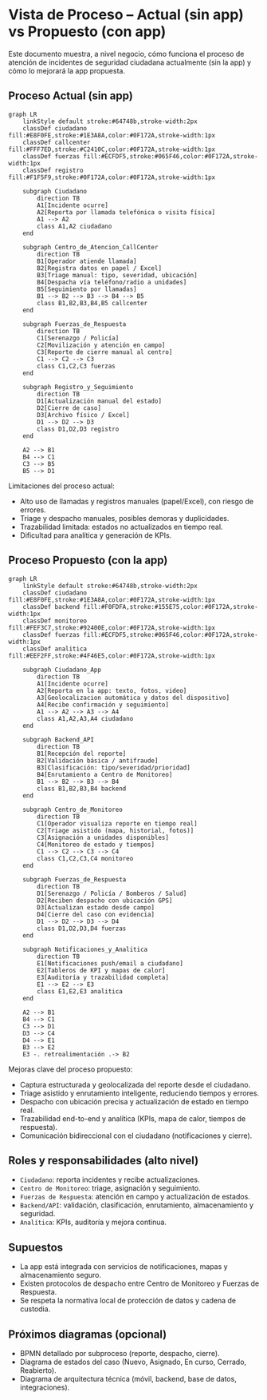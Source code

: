 # Vista de Proceso – Actual (sin app) vs Propuesto (con app)

Este documento muestra, a nivel negocio, cómo funciona el proceso de atención de incidentes de seguridad ciudadana actualmente (sin la app) y cómo lo mejorará la app propuesta.

## Proceso Actual (sin app)

```mermaid
graph LR
    linkStyle default stroke:#64748b,stroke-width:2px
    classDef ciudadano fill:#E8F0FE,stroke:#1E3A8A,color:#0F172A,stroke-width:1px
    classDef callcenter fill:#FFF7ED,stroke:#C2410C,color:#0F172A,stroke-width:1px
    classDef fuerzas fill:#ECFDF5,stroke:#065F46,color:#0F172A,stroke-width:1px
    classDef registro fill:#F1F5F9,stroke:#0F172A,color:#0F172A,stroke-width:1px

    subgraph Ciudadano
        direction TB
        A1[Incidente ocurre]
        A2[Reporta por llamada telefónica o visita física]
        A1 --> A2
        class A1,A2 ciudadano
    end

    subgraph Centro_de_Atencion_CallCenter
        direction TB
        B1[Operador atiende llamada]
        B2[Registra datos en papel / Excel]
        B3[Triage manual: tipo, severidad, ubicación]
        B4[Despacha vía teléfono/radio a unidades]
        B5[Seguimiento por llamadas]
        B1 --> B2 --> B3 --> B4 --> B5
        class B1,B2,B3,B4,B5 callcenter
    end

    subgraph Fuerzas_de_Respuesta
        direction TB
        C1[Serenazgo / Policía]
        C2[Movilización y atención en campo]
        C3[Reporte de cierre manual al centro]
        C1 --> C2 --> C3
        class C1,C2,C3 fuerzas
    end

    subgraph Registro_y_Seguimiento
        direction TB
        D1[Actualización manual del estado]
        D2[Cierre de caso]
        D3[Archivo físico / Excel]
        D1 --> D2 --> D3
        class D1,D2,D3 registro
    end

    A2 --> B1
    B4 --> C1
    C3 --> B5
    B5 --> D1
```

Limitaciones del proceso actual:
- Alto uso de llamadas y registros manuales (papel/Excel), con riesgo de errores.
- Triage y despacho manuales, posibles demoras y duplicidades.
- Trazabilidad limitada: estados no actualizados en tiempo real.
- Dificultad para analítica y generación de KPIs.

## Proceso Propuesto (con la app)

```mermaid
graph LR
    linkStyle default stroke:#64748b,stroke-width:2px
    classDef ciudadano fill:#E8F0FE,stroke:#1E3A8A,color:#0F172A,stroke-width:1px
    classDef backend fill:#F0FDFA,stroke:#155E75,color:#0F172A,stroke-width:1px
    classDef monitoreo fill:#FEF3C7,stroke:#92400E,color:#0F172A,stroke-width:1px
    classDef fuerzas fill:#ECFDF5,stroke:#065F46,color:#0F172A,stroke-width:1px
    classDef analitica fill:#EEF2FF,stroke:#4F46E5,color:#0F172A,stroke-width:1px

    subgraph Ciudadano_App
        direction TB
        A1[Incidente ocurre]
        A2[Reporta en la app: texto, fotos, video]
        A3[Geolocalizacion automática y datos del dispositivo]
        A4[Recibe confirmación y seguimiento]
        A1 --> A2 --> A3 --> A4
        class A1,A2,A3,A4 ciudadano
    end

    subgraph Backend_API
        direction TB
        B1[Recepción del reporte]
        B2[Validación básica / antifraude]
        B3[Clasificación: tipo/severidad/prioridad]
        B4[Enrutamiento a Centro de Monitoreo]
        B1 --> B2 --> B3 --> B4
        class B1,B2,B3,B4 backend
    end

    subgraph Centro_de_Monitoreo
        direction TB
        C1[Operador visualiza reporte en tiempo real]
        C2[Triage asistido (mapa, historial, fotos)]
        C3[Asignación a unidades disponibles]
        C4[Monitoreo de estado y tiempos]
        C1 --> C2 --> C3 --> C4
        class C1,C2,C3,C4 monitoreo
    end

    subgraph Fuerzas_de_Respuesta
        direction TB
        D1[Serenazgo / Policía / Bomberos / Salud]
        D2[Reciben despacho con ubicación GPS]
        D3[Actualizan estado desde campo]
        D4[Cierre del caso con evidencia]
        D1 --> D2 --> D3 --> D4
        class D1,D2,D3,D4 fuerzas
    end

    subgraph Notificaciones_y_Analitica
        direction TB
        E1[Notificaciones push/email a ciudadano]
        E2[Tableros de KPI y mapas de calor]
        E3[Auditoría y trazabilidad completa]
        E1 --> E2 --> E3
        class E1,E2,E3 analitica
    end

    A2 --> B1
    B4 --> C1
    C3 --> D1
    D3 --> C4
    D4 --> E1
    B3 --> E2
    E3 -. retroalimentación .-> B2
```

Mejoras clave del proceso propuesto:
- Captura estructurada y geolocalizada del reporte desde el ciudadano.
- Triage asistido y enrutamiento inteligente, reduciendo tiempos y errores.
- Despacho con ubicación precisa y actualización de estado en tiempo real.
- Trazabilidad end-to-end y analítica (KPIs, mapa de calor, tiempos de respuesta).
- Comunicación bidireccional con el ciudadano (notificaciones y cierre).

## Roles y responsabilidades (alto nivel)
- `Ciudadano`: reporta incidentes y recibe actualizaciones.
- `Centro de Monitoreo`: triage, asignación y seguimiento.
- `Fuerzas de Respuesta`: atención en campo y actualización de estados.
- `Backend/API`: validación, clasificación, enrutamiento, almacenamiento y seguridad.
- `Analítica`: KPIs, auditoría y mejora continua.

## Supuestos
- La app está integrada con servicios de notificaciones, mapas y almacenamiento seguro.
- Existen protocolos de despacho entre Centro de Monitoreo y Fuerzas de Respuesta.
- Se respeta la normativa local de protección de datos y cadena de custodia.

## Próximos diagramas (opcional)
- BPMN detallado por subproceso (reporte, despacho, cierre).
- Diagrama de estados del caso (Nuevo, Asignado, En curso, Cerrado, Reabierto).
- Diagrama de arquitectura técnica (móvil, backend, base de datos, integraciones).